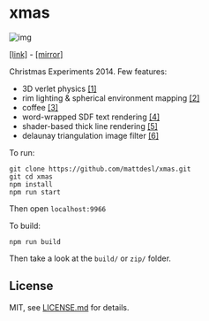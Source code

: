 # xmas

![img](http://i.imgur.com/Eq825Fq.jpg)

[[link]](http://christmasexperiments.com/experiments/14) - [[mirror]](http://mattdesl.github.io/xmas)

Christmas Experiments 2014. Few features:

- 3D verlet physics [[1]](https://www.npmjs.org/package/verlet-system)
- rim lighting & spherical environment mapping [[2]](http://www.clicktorelease.com/blog/creating-spherical-environment-mapping-shader)
- coffee [[3]](https://www.npmjs.org/package/nearest-coffee)
- word-wrapped SDF text rendering [[4]](https://www.npmjs.org/package/gl-sprite-text)
- shader-based thick line rendering [[5]](https://www.npmjs.org/package/three-line-2d)
- delaunay triangulation image filter [[6]](https://www.npmjs.org/package/delaunify)

To run:

```
git clone https://github.com/mattdesl/xmas.git
git cd xmas
npm install
npm run start
```

Then open `localhost:9966`

To build:

```
npm run build
```

Then take a look at the `build/` or `zip/` folder.

## License

MIT, see [LICENSE.md](http://github.com/mattdesl/xmas/blob/master/LICENSE.md) for details.